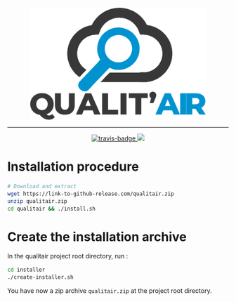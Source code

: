<p align="center">
    <img src=".github/logo-no-bg.png" alt="logo" width="400">
</p>

-------

<p align="center">
    <a href="https://travis-ci.com/CorentinTh/qualitair">
        <img src="https://travis-ci.com/CorentinTh/qualitair.svg?token=9AFtbFzoBgurrPixVEqi&branch=dev" alt="travis-badge">
    </a>
    <a href="https://codecov.io/gh/CorentinTh/qualitair">
        <img src="https://codecov.io/gh/CorentinTh/qualitair/branch/dev/graph/badge.svg?token=b9f6pNeqj9" />
    </a>
</p>

# Installation procedure

```bash
# Download and extract 
wget https://link-to-github-release.com/qualitair.zip
unzip qualitair.zip
cd qualitair && ./install.sh
```

# Create the installation archive
In the qualitair project root directory, run :
```bash
cd installer
./create-installer.sh
```
You have now a zip archive `qualitair.zip` at the project root directory.